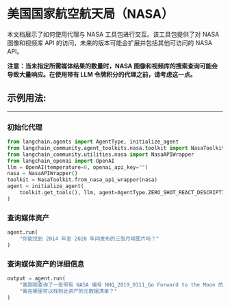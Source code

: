 # 美国国家航空航天局（NASA）

本文档展示了如何使用代理与 NASA 工具包进行交互。该工具包提供了对 NASA 图像和视频库 API 的访问，未来的版本可能会扩展并包括其他可访问的 NASA API。

**注意：当未指定所需媒体结果的数量时，NASA 图像和视频库的搜索查询可能会导致大量响应。在使用带有 LLM 令牌积分的代理之前，请考虑这一点。**

## 示例用法:

---

### 初始化代理

```python
from langchain.agents import AgentType, initialize_agent
from langchain_community.agent_toolkits.nasa.toolkit import NasaToolkit
from langchain_community.utilities.nasa import NasaAPIWrapper
from langchain_openai import OpenAI
llm = OpenAI(temperature=0, openai_api_key="")
nasa = NasaAPIWrapper()
toolkit = NasaToolkit.from_nasa_api_wrapper(nasa)
agent = initialize_agent(
    toolkit.get_tools(), llm, agent=AgentType.ZERO_SHOT_REACT_DESCRIPTION, verbose=True
)
```

### 查询媒体资产

```python
agent.run(
    "你能找到 2014 年至 2020 年间发布的三张月球图片吗？"
)
```

### 查询媒体资产的详细信息

```python
output = agent.run(
    "我刚刚查询了一张带有 NASA 编号 NHQ_2019_0311_Go Forward to the Moon 的月球图片。"
    "我在哪里可以找到此资产的元数据清单？"
)
```